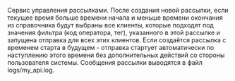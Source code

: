 Сервис управления рассылками.
После создания новой рассылки, если текущее время больше времени начала и меньше времени окончания из справочника будут выбраны все клиенты,
которые подходят под значения фильтра (код оператора, тег), указанного в этой рассылке и запущена отправка для всех этих клиентов.
Если создаётся рассылка с временем старта в будущем - отправка стартует автоматически по наступлению этого времени без дополнительных действий со стороны пользователя системы.
Сообщения рассылки выводятся в файл logs/my_api.log.
